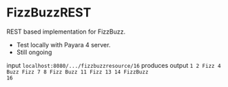 # FizzBuzzREST

REST based implementation for FizzBuzz.
- Test locally with Payara 4 server.
- Still ongoing

input <code>localhost:8080/.../fizzbuzzresource/16</code>
produces output <code>1 2 Fizz 4 Buzz Fizz 7 8 Fizz Buzz 11 Fizz 13 14 FizzBuzz 16</code>
